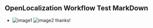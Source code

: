 ## OpenLocalization Workflow Test MarkDown
* ![image1](.\7e5dee3c-7e39-48db-a253-7447ed4d3112.png)   ![image2](.\5d20158c-fdb1-4bc4-ab3f-a450940ec9b0.png) 
thanks!